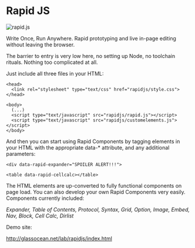 Rapid JS
========

![rapid.js](http://glassocean.net/media/rapidjs.jpg)

Write Once, Run Anywhere. Rapid prototyping and live in-page editing without leaving the browser.

The barrier to entry is very low here, no setting up Node, no toolchain rituals. Nothing too complicated at all.

Just include all three files in your HTML:

```
<head>
  <link rel="stylesheet" type="text/css" href="rapidjs/style.css">
</head>

<body>
  (...)
  <script type="text/javascript" src="rapidjs/rapid.js"></script>
  <script type="text/javascript" src="rapidjs/customelements.js"></script>
</body>
```

And then you can start using Rapid Components by tagging elements in your HTML with the appropriate data-\* attribute, and any additional parameters:

```
<div data-rapid-expander="SPOILER ALERT!!!">
```

```
<table data-rapid-cellcalc></table>
```

The HTML elements are up-converted to fully functional components on page load. You can also develop your own Rapid Components very easily. Components currently included:

*Expander, Table of Contents, Protocol, Syntax, Grid, Option, Image, Embed, Nav, Block, Cell Calc, Dirlist*

Demo site:

http://glassocean.net/lab/rapidjs/index.html
